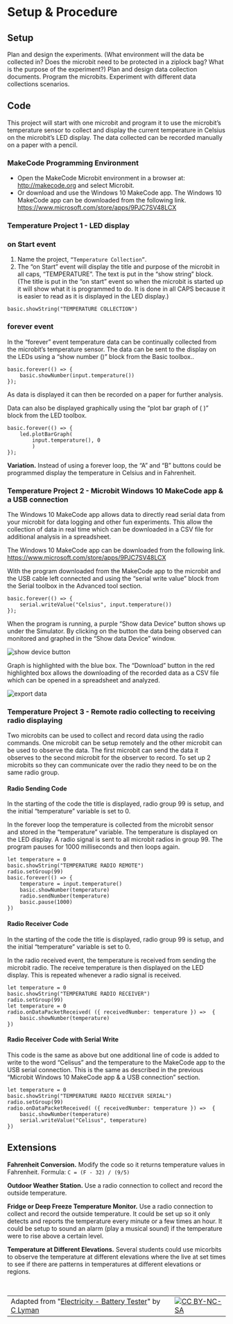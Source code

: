# Setup & Procedure

## Setup

Plan and design the experiments. (What environment will the data be collected in? Does the microbit need to be protected in a ziplock bag? What is the purpose of the experiment?)
Plan and design data collection documents.
Program the microbits.
Experiment with different data collections scenarios. 

## Code

This project will start with one microbit and program it to use the microbit’s temperature sensor to collect and display the current temperature in Celsius on the microbit’s LED display. The data collected can be recorded manually on a paper with a pencil.

### MakeCode Programming Environment

* Open the MakeCode Microbit environment in a browser at: http://makecode.org and select Microbit.
* Or download and use the Windows 10 MakeCode app. The Windows 10 MakeCode app can be downloaded from the following link.
 https://www.microsoft.com/store/apps/9PJC7SV48LCX 

### Temperature Project 1 - LED display

### on Start event

1. Name the project, ``“Temperature Collection”``.
2. The “on Start” event will display the title and purpose of the microbit in all caps, “TEMPERATURE”. The text is put in the “show string” block. (The title is put in the “on start” event so when the microbit is started up it will show what it is programmed to do. It is done in all CAPS because it is easier to read as it is displayed in the LED display.)

```blocks
basic.showString("TEMPERATURE COLLECTION")
```

### forever event
In the “forever” event temperature data can be continually collected from the microbit’s temperature sensor. The data can be sent to the  display on the LEDs using a “show number ()” block from the Basic toolbox..

```blocks
basic.forever(() => {
    basic.showNumber(input.temperature())
});
```

As data is displayed it can then be recorded on a paper for further analysis.

Data can also be displayed graphically using the “plot bar graph of ( )” block from the LED toolbox. 

```blocks
basic.forever(() => {
    led.plotBarGraph(
        input.temperature(), 0
        )
});
```

**Variation.** Instead of using a forever loop, the “A” and “B” buttons could be programmed display the temperature in Celsius and in Fahrenheit.

### Temperature Project 2 - Microbit Windows 10 MakeCode app & a USB connection

The Windows 10 MakeCode app allows data to directly read serial data from your microbit for data logging and other fun experiments. This allow the collection of data in real time which can be downloaded in a CSV file for additional analysis in a spreadsheet.

The Windows 10 MakeCode app can be downloaded from the following link.
https://www.microsoft.com/store/apps/9PJC7SV48LCX 

With the program downloaded from the MakeCode app to the microbit and the USB cable left connected and using the “serial write value” block from the Serial toolbox in the Advanced tool section.

```blocks
basic.forever(() => {
	serial.writeValue("Celsius", input.temperature())
});
```

When the program is running, a purple “Show data Device” button shows up under the Simulator. By clicking on the button the data being observed can monitored and graphed in the “Show data Device” window. 

![show device button](/static/courses/ucp-science/temperature/show-device.png)

Graph is highlighted with the blue box. The “Download” button in the red highlighted box allows the downloading of the recorded data as a CSV file which can be opened in a spreadsheet and analyzed.

![export data](/static/courses/ucp-science/temperature/export.png)
 
### Temperature Project 3 - Remote radio collecting to receiving radio displaying

Two microbits can be used to collect and record data using the radio commands. One microbit can be setup remotely and the other microbit can be used to observe the data. The first microbit can send the data it observes to the second microbit for the observer to record. To set up 2 microbits so they can communicate over the radio they need to be on the same radio group.

#### Radio Sending Code

In the starting of the code the title is displayed, radio group 99 is setup, and the initial “temperature” variable is set to 0.

In the forever loop the temperature is collected from the microbit sensor and stored in the “temperature” variable. The temperature is displayed on the LED display. A radio signal is sent to all microbit radios in group 99. The program pauses for 1000 milliseconds and then loops again.

```blocks
let temperature = 0
basic.showString("TEMPERATURE RADIO REMOTE")
radio.setGroup(99)
basic.forever(() => {
    temperature = input.temperature()
    basic.showNumber(temperature)
    radio.sendNumber(temperature)
    basic.pause(1000)
})
```

#### Radio Receiver Code
In the starting of the code the title is displayed, radio group 99 is setup, and the initial “temperature” variable is set to 0.

In the radio received event, the temperature is received from sending the microbit radio. The receive temperature is then displayed on the LED display. This is repeated whenever a radio signal is received.

```blocks
let temperature = 0
basic.showString("TEMPERATURE RADIO RECEIVER")
radio.setGroup(99)
let temperature = 0
radio.onDataPacketReceived( ({ receivedNumber: temperature }) =>  {
    basic.showNumber(temperature)
})
```

#### Radio Receiver Code with Serial Write

This code is the same as above but one additional line of code is added to write to the word “Celisus” and the temperature to the MakeCode app to the USB serial connection. This is the same as described in the previous  “Microbit Windows 10 MakeCode app & a USB connection” section.

```blocks
let temperature = 0
basic.showString("TEMPERATURE RADIO RECEIVER SERIAL")
radio.setGroup(99)
radio.onDataPacketReceived( ({ receivedNumber: temperature }) =>  {
    basic.showNumber(temperature)
    serial.writeValue("Celisus", temperature)
})
```

## Extensions

**Fahrenheit Conversion.** Modify the code so it returns temperature values in Fahrenheit.  Formula: ``C = (F - 32) / (9/5)``

**Outdoor Weather Station.** Use a radio connection to collect and record the outside temperature.

**Fridge or Deep Freeze Temperature Monitor.**  Use a radio connection to collect and record the outside temperature. It could be set up so it only detects and reports the temperature every minute or a few times an hour. It could be setup to sound an alarm (play a musical sound) if the temperature were to rise above a certain level.

**Temperature at Different Elevations.** Several students could use micorbits to observe the temperature at different elevations where the live at set times to see if there are patterns in temperatures at different elevations or regions.

<br/>

| | | |
|-|-|-|
| Adapted from "[Electricity - Battery Tester](https://drive.google.com/open?id=15Xry9jFsIzHHG7RpaIomLodl9pBjTiKDvtjkd227b7Y)" by [C Lyman](http://utahcoding.org) | | [![CC BY-NC-SA](https://licensebuttons.net/l/by-nc-sa/4.0/80x15.png)](https://creativecommons.org/licenses/by-nc-sa/4.0/) |
